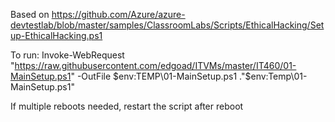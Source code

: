 Based on https://github.com/Azure/azure-devtestlab/blob/master/samples/ClassroomLabs/Scripts/EthicalHacking/Setup-EthicalHacking.ps1

To run:
Invoke-WebRequest "https://raw.githubusercontent.com/edgoad/ITVMs/master/IT460/01-MainSetup.ps1" -OutFile $env:TEMP\01-MainSetup.ps1
."$env:Temp\01-MainSetup.ps1"


If multiple reboots needed, restart the script after reboot
